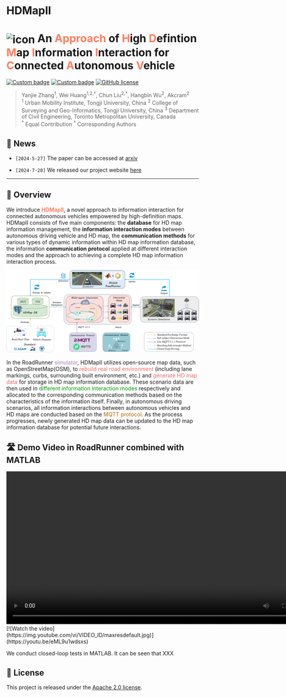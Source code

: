 # HDMapII
# <img src="figures/hdmapii.ico" alt="icon" style="width: 40px; height: 40px; vertical-align: middle;"> An <span style="color:#ff7e5f">Approach</span> of <span style="color:#ff7e5f">H</span>igh <span style="color:#ff7e5f">D</span>efintion <span style="color:#ff7e5f">M</span>ap <span style="color:#ff7e5f">I</span>nformation <span style="color:#ff7e5f">I</span>nteraction for <span style="color:#ff7e5f">C</span>onnected <span style="color:#ff7e5f">A</span>utonomous <span style="color:#ff7e5f">V</span>ehicle


[![Custom badge](https://img.shields.io/badge/Arxiv-pdf-8A2BE2?logo=arxiv)](https://arxiv.org) [![Custom badge](https://img.shields.io/badge/Project-page-green?logo=document)](https://) [![GitHub license](https://img.shields.io/badge/License-Apache--2.0-red)](https://www.apache.org/licenses/LICENSE-2.0)




> Yanjie Zhang<sup>1</sup>, Wei Huang<sup>1,2,†</sup>, Chun Liu<sup>2,\*</sup>, Hangbin Wu<sup>2</sup>, Akcram<sup>2</sup><br>
> <sup>1</sup> Urban Mobility Institute, Tongji University, China <sup>2</sup> College of Surveying and Geo-Informatics, Tongji University, China <sup>3</sup> Department of Civil Engineering, Toronto Metropolitan University, Canada<br>
> <sup>\*</sup> Equal Contribution <sup>†</sup> Corresponding Authors

## 📖 News

- `[2024-5-27]` The paper can be accessed at [arxiv](https://arxiv.org/)

- `[2024-7-20]` We released our project website [here](https://)

---

## 🎯 Overview
We introduce **<span style="color:#ff7e5f">HDMapII</span>**, a novel approach to information interaction for connected autonomous vehicles empowered by high-definition maps. HDMapII consists of five main components: the **database** for HD map information management, the **information interaction modes** between autonomous driving vehicle and HD map, the **communication methods** for various types of dynamic information within HD map information database, the information **communication protocol** applied at different interaction modes and the approach to achieving a complete HD map information interaction process.

<div style="text-align:center;">
  <img src="figures/figure1.png" alt="pipeline" width="600">
</div>

In the RoadRunner <span style="color:#A680B8">simulator</span>, HDMapII utilizes open-source map data, such as OpenStreetMap(OSM), to <span style="color:#EA6B66">rebuild real road environment</span> (including lane markings, curbs, surrounding built environment, etc.) and <span style="color:#EA6B66">generate HD map data</span> for storage in HD map information database. These scenario data are then used in <span style="color:#009600">different information interaction modes</span> respectively and allocated to the corresponding communication methods based on the characteristics of the information itself. Finally, in autonomous driving scenarios, all information interactions between autonomous vehicles and HD maps are conducted based on the <span style="color:#B46504">MQTT protocol</span>. As the process progresses, newly generated HD map data can be updated to the HD map information database for potential future interactions.


## 🛣️ Demo Video in RoadRunner combined with MATLAB

<video width="800" controls>
  <source src="videos/PGPS_Final.mp4" type="video/mp4">
</video>
[![Watch the video](https://img.youtube.com/vi/VIDEO_ID/maxresdefault.jpg)](https://youtu.be/eML9u1wdsxs)


We conduct closed-loop tests in MATLAB. It can be seen that XXX 


## 📄 License

This project is released under the [Apache 2.0 license](LICENSE). 
